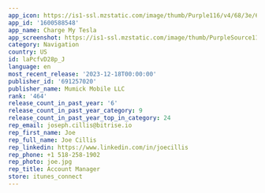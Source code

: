 ```yaml
---
app_icon: https://is1-ssl.mzstatic.com/image/thumb/Purple116/v4/68/3e/60/683e60b6-c9fd-851e-4d6c-d16e075d9a22/AppIcon-2-0-0-1x_U007emarketing-0-7-0-85-220.png/1024x1024bb.png
app_id: '1600588548'
app_name: Charge My Tesla
app_screenshot: https://is1-ssl.mzstatic.com/image/thumb/PurpleSource116/v4/8e/b5/ce/8eb5ce27-1b3c-8e02-d169-30efaf53de99/a91ffa65-8caf-4787-83e9-664da0f3e8ad_appIndex_U003d1_U002c_name_U003dsee_superchargers_U002cmap_only_U003dmap_only3.jpg/1242x2688bb.png
category: Navigation
country: US
id: laPcfvD28p_J
language: en
most_recent_release: '2023-12-18T00:00:00'
publisher_id: '691257020'
publisher_name: Mumick Mobile LLC
rank: '464'
release_count_in_past_year: '6'
release_count_in_past_year_category: 9
release_count_in_past_year_top_in_category: 24
rep_email: joseph.cillis@bitrise.io
rep_first_name: Joe
rep_full_name: Joe Cillis
rep_linkedin: https://www.linkedin.com/in/joecillis
rep_phone: +1 518-258-1902
rep_photo: joe.jpg
rep_title: Account Manager
store: itunes_connect
---
```


